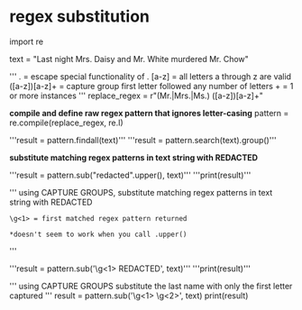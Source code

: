 # regex substitution

import re

text = "Last night Mrs. Daisy and Mr. White murdered Mr. Chow"

'''
    \. = escape special functionality of .
    [a-z] = all letters a through z are valid
    ([a-z])[a-z]+ = capture group first letter followed any number of letters
    + = 1 or more instances
'''
replace_regex = r"(Mr\.|Mrs\.|Ms\.) ([a-z])[a-z]+"

__compile and define raw regex pattern that ignores letter-casing__
pattern = re.compile(replace_regex, re.I)

'''result = pattern.findall(text)'''
'''result = pattern.search(text).group()'''

__substitute matching regex patterns in text string with REDACTED__

'''result = pattern.sub("redacted".upper(), text)'''
'''print(result)'''

'''
using CAPTURE GROUPS,
    substitute matching regex patterns in text string with REDACTED

    \g<1> = first matched regex pattern returned

    *doesn't seem to work when you call .upper()
'''

'''result = pattern.sub('\g<1> REDACTED', text)'''
'''print(result)'''

'''
using CAPTURE GROUPS
    substitute the last name with only the first letter captured
'''
result = pattern.sub('\g<1> \g<2>', text)
print(result)